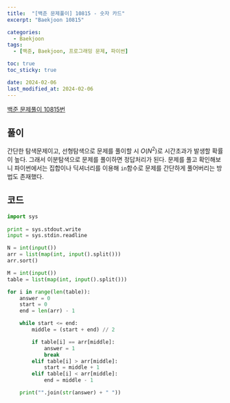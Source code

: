 ```yaml
---
title:  "[백준 문제풀이] 10815 - 숫자 카드"
excerpt: "Baekjoon 10815"

categories:
  - Baekjoon
tags:
  - [백준, Baekjoon, 프로그래밍 문제, 파이썬]

toc: true
toc_sticky: true

date: 2024-02-06
last_modified_at: 2024-02-06
---
```


[백준 문제풀이 10815번](https://www.acmicpc.net/problem/10815)
 
## 풀이
간단한 탐색문제이고, 선형탐색으로 문제를 풀이할 시 $O(N^2)$로 시간초과가 발생할 확률이 높다. 그래서 이분탐색으로 문제를 풀이하면 정답처리가 된다.
문제를 풀고 확인해보니 파이썬에서는 집합이나 딕셔너리를 이용해 ``in``함수로 문제를 간단하게 풀어버리는 방법도 존재했다.

## 코드

```py
import sys
 
print = sys.stdout.write
input = sys.stdin.readline

N = int(input())
arr = list(map(int, input().split()))
arr.sort()

M = int(input())
table = list(map(int, input().split()))

for i in range(len(table)):
    answer = 0
    start = 0
    end = len(arr) - 1

    while start <= end:
        middle = (start + end) // 2

        if table[i] == arr[middle]:
            answer = 1
            break
        elif table[i] > arr[middle]:
            start = middle + 1
        elif table[i] < arr[middle]:
            end = middle - 1

    print("".join(str(answer) + " "))
```
